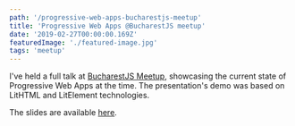 ```yaml
---
path: '/progressive-web-apps-bucharestjs-meetup'
title: 'Progressive Web Apps @BucharestJS meetup'
date: '2019-02-27T00:00:00.169Z'
featuredImage: './featured-image.jpg'
tags: 'meetup'
---
```


I've held a full talk at [BucharestJS Meetup](https://www.meetup.com/bucharestjs/events/257755762), showcasing the current state of Progressive Web Apps at the time.
The presentation's demo was based on LitHTML and LitElement technologies.

The slides are available [here](https://speakerdeck.com/rzvnrosu/progressive-web-apps-with-lithtml-bucharestjs-meetup).
